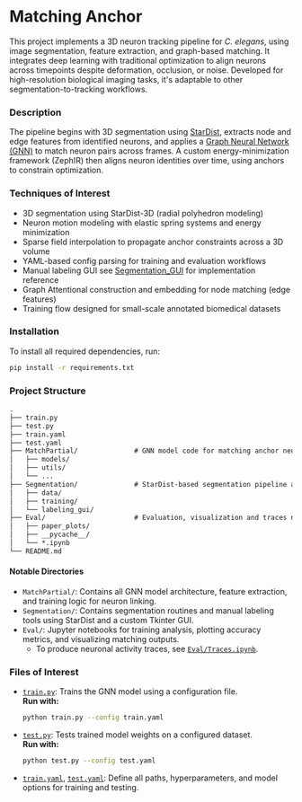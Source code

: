 # Matching Anchor

This project implements a 3D neuron tracking pipeline for *C. elegans*, using image segmentation, feature extraction, and graph-based matching. It integrates deep learning with traditional optimization to align neurons across timepoints despite deformation, occlusion, or noise. Developed for high-resolution biological imaging tasks, it's adaptable to other segmentation-to-tracking workflows.

### Description

The pipeline begins with 3D segmentation using [StarDist](https://github.com/stardist/stardist), extracts node and edge features from identified neurons, and applies a [Graph Neural Network (GNN)](https://distill.pub/2021/gnn-intro/) to match neuron pairs across frames. A custom energy-minimization framework (ZephIR) then aligns neuron identities over time, using anchors to constrain optimization.

### Techniques of Interest

- 3D segmentation using StarDist-3D (radial polyhedron modeling)
- Neuron motion modeling with elastic spring systems and energy minimization
- Sparse field interpolation to propagate anchor constraints across a 3D volume
- YAML-based config parsing for training and evaluation workflows
- Manual labeling GUI see [Segmentation_GUI](https://github.com/venkatachalamlab/Segmentation_GUI) for implementation reference
- Graph Attentional construction and embedding for node matching (edge features)
- Training flow designed for small-scale annotated biomedical datasets

### Installation

To install all required dependencies, run:

```bash
pip install -r requirements.txt
```

### Project Structure

````markdown
.
├── train.py
├── test.py
├── train.yaml
├── test.yaml
├── MatchPartial/              # GNN model code for matching anchor neurons
│   ├── models/
│   ├── utils/
│   └── ...
├── Segmentation/              # StarDist-based segmentation pipeline and preprocessing
│   ├── data/
│   ├── training/
│   └── labeling_gui/
├── Eval/                      # Evaluation, visualization and traces notebooks
│   ├── paper_plots/
│   ├── __pycache__/
│   └── *.ipynb
└── README.md
````

#### Notable Directories

- `MatchPartial/`: Contains all GNN model architecture, feature extraction, and training logic for neuron linking.
- `Segmentation/`: Contains segmentation routines and manual labeling tools using StarDist and a custom Tkinter GUI.
- `Eval/`: Jupyter notebooks for training analysis, plotting accuracy metrics, and visualizing matching outputs.
  - To produce neuronal activity traces, see [`Eval/Traces.ipynb`](./Eval/Traces.ipynb).



### Files of Interest

- [`train.py`](./train.py): Trains the GNN model using a configuration file.  
  **Run with:**  
  ```bash
  python train.py --config train.yaml
  ```

- [`test.py`](./test.py): Tests trained model weights on a configured dataset.  
  **Run with:**  
  ```bash
  python test.py --config test.yaml
  ```

- [`train.yaml`](./train.yaml), [`test.yaml`](./test.yaml): Define all paths, hyperparameters, and model options for training and testing.
